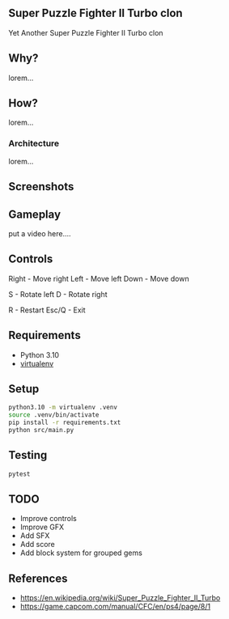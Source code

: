 ## Super Puzzle Fighter II Turbo clon

Yet Another Super Puzzle Fighter II Turbo clon

## Why?

lorem...

## How?

lorem...

### Architecture

lorem...

## Screenshots

## Gameplay

put a video here....

## Controls

Right - Move right
Left - Move left
Down - Move down

S - Rotate left
D - Rotate right

R - Restart
Esc/Q - Exit

## Requirements

- Python 3.10
- [virtualenv](https://virtualenv.pypa.io/en/latest/)

## Setup

```bash
python3.10 -m virtualenv .venv
source .venv/bin/activate
pip install -r requirements.txt
python src/main.py
```

## Testing

```bash
pytest
```

## TODO

- Improve controls
- Improve GFX
- Add SFX
- Add score
- Add block system for grouped gems

## References

- https://en.wikipedia.org/wiki/Super_Puzzle_Fighter_II_Turbo
- https://game.capcom.com/manual/CFC/en/ps4/page/8/1
